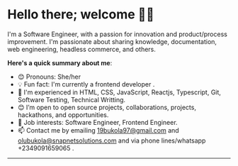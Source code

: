 # Hello there; welcome 👋🏾


I'm a Software Engineer, with a passion for innovation and product/process improvement. I'm passionate about sharing knowledge, documentation, web engineering, headless commerce, and others. 

**Here's a quick summary about me**:

- 😊 Pronouns: She/her
- 💡 Fun fact: I'm currently a frontend developer .
- 🌱 I'm experienced in HTML, CSS, JavaScript, Reactjs, Typescript, Git, Software Testing, Technical Writting.
- 😊 I’m open to open source projects, collaborations, projects, hackathons, and opportunities.
- 💼 Job interests: Software Engineer, Frontend Engineer.
- 📫 Contact me by emailing 19bukola97@gmail.com and olubukola@snapnetsolutions.com and via phone lines/whatsapp +2349091659065 .

---

